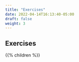 ```yaml
---
title: "Exercises"
date: 2022-04-14T16:13:40-05:00
draft: false
weight: 3
---
```


## Exercises

{{% children %}}